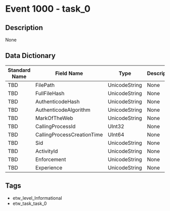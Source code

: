 # Event 1000 - task_0

## Description
None

## Data Dictionary
|Standard Name|Field Name|Type|Description|Sample Value|
|---|---|---|---|---|
|TBD|FilePath|UnicodeString|None|`None`|
|TBD|FullFileHash|UnicodeString|None|`None`|
|TBD|AuthenticodeHash|UnicodeString|None|`None`|
|TBD|AuthenticodeAlgorithm|UnicodeString|None|`None`|
|TBD|MarkOfTheWeb|UnicodeString|None|`None`|
|TBD|CallingProcessId|UInt32|None|`None`|
|TBD|CallingProcessCreationTime|UInt64|None|`None`|
|TBD|Sid|UnicodeString|None|`None`|
|TBD|ActivityId|UnicodeString|None|`None`|
|TBD|Enforcement|UnicodeString|None|`None`|
|TBD|Experience|UnicodeString|None|`None`|

## Tags
* etw_level_Informational
* etw_task_task_0
